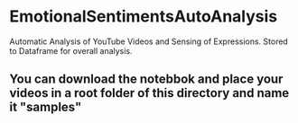 # EmotionalSentimentsAutoAnalysis
Automatic Analysis of YouTube Videos and Sensing of Expressions. Stored to Dataframe for overall analysis. 


## You can download the notebbok and place your videos in a root folder of this directory and name it "samples"
